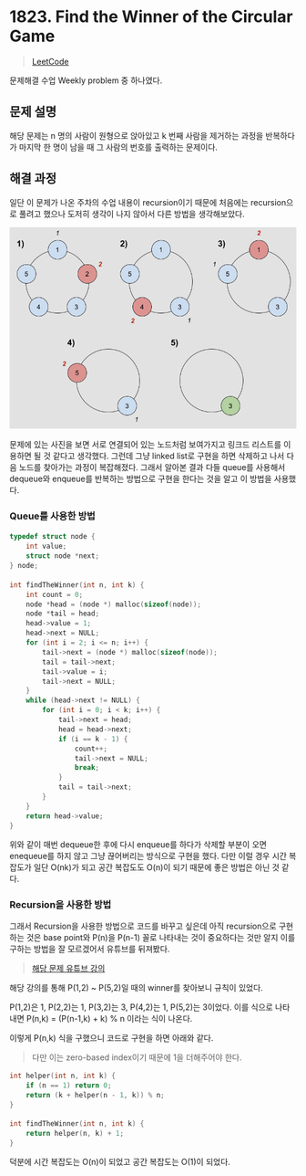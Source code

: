 # 1823. Find the Winner of the Circular Game

> [LeetCode](https://leetcode.com/problems/find-the-winner-of-the-circular-game/description/)

문제해결 수업 Weekly problem 중 하나였다.

## 문제 설명

해당 문제는 n 명의 사람이 원형으로 앉아있고 k 번째 사람을 제거하는 과정을 반복하다가 마지막 한 명이 남을 때 그 사람의 번호를 출력하는 문제이다.

## 해결 과정

일단 이 문제가 나온 주차의 수업 내용이 recursion이기 때문에 처음에는 recursion으로 풀려고 했으나 도저히 생각이 나지 않아서 다른 방법을 생각해보았다.

![문제 이미지](./imgs/2023-04-23-21-27-44.png)

문제에 있는 사진을 보면 서로 연결되어 있는 노드처럼 보여가지고 링크드 리스트를 이용하면 될 것 같다고 생각했다. 그런데 그냥 linked list로 구현을 하면 삭제하고 나서 다음 노드를 찾아가는 과정이 복잡해졌다. 그래서 알아본 결과 다들 queue를 사용해서 dequeue와 enqueue를 반복하는 방법으로 구현을 한다는 것을 알고 이 방법을 사용했다.

### Queue를 사용한 방법

```c
typedef struct node {
    int value;
    struct node *next;
} node;

int findTheWinner(int n, int k) {
    int count = 0;
    node *head = (node *) malloc(sizeof(node));
    node *tail = head;
    head->value = 1;
    head->next = NULL;
    for (int i = 2; i <= n; i++) {
        tail->next = (node *) malloc(sizeof(node));
        tail = tail->next;
        tail->value = i;
        tail->next = NULL;
    }
    while (head->next != NULL) {
        for (int i = 0; i < k; i++) {
            tail->next = head;
            head = head->next;
            if (i == k - 1) {
                count++;
                tail->next = NULL;
                break;
            }
            tail = tail->next;
        }
    }
    return head->value;
}
```

위와 같이 매번 dequeue한 후에 다시 enqueue를 하다가 삭제할 부분이 오면 enequeue를 하지 않고 그냥 끊어버리는 방식으로 구현을 했다. 다만 이럴 경우 시간 복잡도가 일단 O(nk)가 되고 공간 복잡도도 O(n)이 되기 때문에 좋은 방법은 아닌 것 같다.

### Recursion을 사용한 방법

그래서 Recursion을 사용한 방법으로 코드를 바꾸고 싶은데 아직 recursion으로 구현하는 것은 base point와 P(n)을 P(n-1) 꼴로 나타내는 것이 중요하다는 것만 알지 이를 구하는 방법을 잘 모르겠어서 유튜브를 뒤져봤다.

> [해당 문제 유튜브 강의](https://www.youtube.com/watch?v=XG6txfMFBVk&ab_channel=DominikIlja)

해당 강의를 통해 P(1,2) ~ P(5,2)일 때의 winner를 찾아보니 규칙이 있었다.

P(1,2)은 1, P(2,2)는 1, P(3,2)는 3, P(4,2)는 1, P(5,2)는 3이었다. 이를 식으로 나타내면 P(n,k) = (P(n-1,k) + k) % n 이라는 식이 나온다.

이렇게 P(n,k) 식을 구했으니 코드로 구현을 하면 아래와 같다.

> 다만 이는 zero-based index이기 때문에 1을 더해주어야 한다.

```c
int helper(int n, int k) {
    if (n == 1) return 0;
    return (k + helper(n - 1, k)) % n;
}

int findTheWinner(int n, int k) {
    return helper(n, k) + 1;
}
```

덕분에 시간 복잡도는 O(n)이 되었고 공간 복잡도는 O(1)이 되었다.
